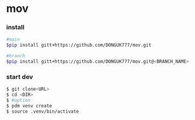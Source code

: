 # mov

### install
```bash
#main
$pip install gitt+https://github.com/DONGUK777/mov.git

#branch
$pip install gitt+https://github.com/DONGUK777/mov.git@<BRANCH_NAME>
```
### start dev
```bash
$ git clone<URL>
$ cd <DIR>
$ #option
$ pdm venv create
$ source .venv/bin/activate
```


